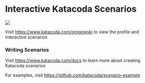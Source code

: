 # Interactive Katacoda Scenarios

[![](http://shields.katacoda.com/katacoda/orogowski/count.svg)](https://www.katacoda.com/orogowski "Get your profile on Katacoda.com")

Visit https://www.katacoda.com/orogowski to view the profile and interactive scenarios

### Writing Scenarios
Visit https://www.katacoda.com/docs to learn more about creating Katacoda scenarios

For examples, visit https://github.com/katacoda/scenario-example
